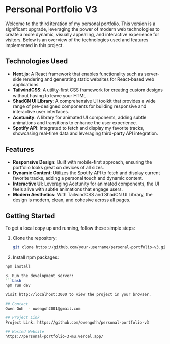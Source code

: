 # Personal Portfolio V3

Welcome to the third iteration of my personal portfolio. This version is a significant upgrade, leveraging the power of modern web technologies to create a more dynamic, visually appealing, and interactive experience for visitors. Below is an overview of the technologies used and features implemented in this project.

## Technologies Used

- **Next.js**: A React framework that enables functionality such as server-side rendering and generating static websites for React-based web applications.
- **TailwindCSS**: A utility-first CSS framework for creating custom designs without having to leave your HTML.
- **ShadCN UI Library**: A comprehensive UI toolkit that provides a wide range of pre-designed components for building responsive and interactive user interfaces.
- **Acetunity**: A library for animated UI components, adding subtle animations and transitions to enhance the user experience.
- **Spotify API**: Integrated to fetch and display my favorite tracks, showcasing real-time data and leveraging third-party API integration.

## Features

- **Responsive Design**: Built with mobile-first approach, ensuring the portfolio looks great on devices of all sizes.
- **Dynamic Content**: Utilizes the Spotify API to fetch and display current favorite tracks, adding a personal touch and dynamic content.
- **Interactive UI**: Leveraging Acetunity for animated components, the UI feels alive with subtle animations that engage users.
- **Modern Aesthetics**: With TailwindCSS and ShadCN UI Library, the design is modern, clean, and cohesive across all pages.

## Getting Started

To get a local copy up and running, follow these simple steps:

1. Clone the repository:
   ```bash
   git clone https://github.com/your-username/personal-portfolio-v3.git

2. Install npm packages:
  ```bash
  npm install

3. Run the development server:
  ```bash
  npm run dev

Visit http://localhost:3000 to view the project in your browser.

## Contact
Owen Goh  - owengoh2001@gmail.com

## Project Link
Project Link: https://github.com/owengohh/personal-portfolio-v3

## Hosted Website
https://personal-portfolio-3-mu.vercel.app/
